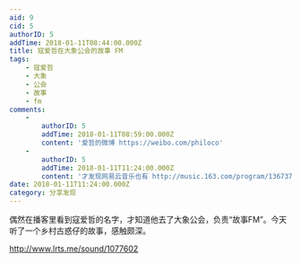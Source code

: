 ```yaml
---
aid: 9
cid: 5
authorID: 5
addTime: 2018-01-11T08:44:00.000Z
title: 寇爱哲在大象公会的故事 FM
tags:
    - 寇爱哲
    - 大象
    - 公会
    - 故事
    - fm
comments:
    -
        authorID: 5
        addTime: 2018-01-11T08:59:00.000Z
        content: '爱哲的微博 https://weibo.com/philoco'
    -
        authorID: 5
        addTime: 2018-01-11T11:24:00.000Z
        content: '才发现网易云音乐也有 http://music.163.com/program/1367374052/315817931'
date: 2018-01-11T11:24:00.000Z
category: 分享发现
---
```


偶然在播客里看到寇爱哲的名字，才知道他去了大象公会，负责“故事FM”。今天听了一个乡村古惑仔的故事，感触颇深。

http://www.lrts.me/sound/1077602
